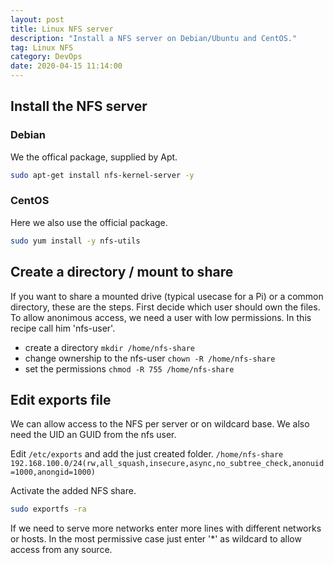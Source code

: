 ```yaml
---
layout: post
title: Linux NFS server
description: "Install a NFS server on Debian/Ubuntu and CentOS."
tag: Linux NFS
category: DevOps 
date: 2020-04-15 11:14:00
---
```


## Install the NFS server

### Debian

We the offical package, supplied by Apt.

```bash
sudo apt-get install nfs-kernel-server -y

```

### CentOS

Here we also use the official package.

```bash
sudo yum install -y nfs-utils
```

## Create a directory / mount to share

If you want to share a mounted drive (typical usecase for a Pi) or a common directory, these are the steps.
First decide which user should own the files. To allow anonimous access, we need a user with low permissions. In this recipe call him 'nfs-user'.

- create a directory `mkdir /home/nfs-share`
- change ownership to the nfs-user `chown -R /home/nfs-share`
- set the permissions `chmod -R 755 /home/nfs-share`

## Edit  exports file

We can allow access to the NFS  per server or on wildcard base. We also need the UID an GUID from the nfs user.

Edit `/etc/exports` and add the just created folder.
`/home/nfs-share 192.168.100.0/24(rw,all_squash,insecure,async,no_subtree_check,anonuid=1000,anongid=1000)`

Activate the added NFS share.

```bash
sudo exportfs -ra
```

If we need to serve more networks enter more lines with different networks or hosts. In the most permissive case just enter '*' as wildcard to allow access from any source.
